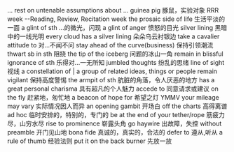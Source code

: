... rest on untenable assumptions about ...
guinea pig 豚鼠，实验对象
RRR week --Reading, Review, Recitation week
the prosaic side of life 生活平淡的一面
a glint of sth ...的微光，闪现
a glint of anger 愤怒的目光
silver lining 黑暗中的一线光明
every cloud has a silver lining 朵朵乌云衬银边
take a cavalier attitude to 对...不闻不问
stay ahead of the curve(business) 保持引领潮流
thwart sb in sth 阻挠
the tip of the iceberg 问题的冰山一角
remain in blissful ignorance of sth 乐得对...一无所知
jumbled thoughts 纷乱的思绪
line of sight 视线
a constellation of | a group of related ideas, things or people
remain vigilant 保持高度警惕
the armpit of sth 肮脏的角落，令人厌恶的地方
has a great personal charisma 具有超凡的个人魅力
accede to 同意请求或建议
on the fly 赶紧地，匆忙地
a beacon of hope for 希望之灯
YMMV your mileage may vary 实际情况因人而异
an opening gambit 开场白
off the charts 高得离谱
ad hoc 临时安排的，特别的，专门的
be at the end of your tether/rope 筋疲力尽，山穷水尽
rise to prominence 崭露头角
go haywire 出故障，失控
without preamble 开门见山地
bona fide 真诚的，真实的，合法的
defer to 遵从,听从
a rule of thumb 经验法则
put it on the back burner 先放一放